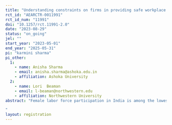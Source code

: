 ```yaml
---
title: "Understanding constraints on firms in providing safe workplace for women "
rct_id: "AEARCTR-0011991"
rct_id_num: "11991"
doi: "10.1257/rct.11991-2.0"
date: "2023-08-29"
status: "on_going"
jel: ""
start_year: "2023-05-01"
end_year: "2025-05-31"
pi: "karmini sharma"
pi_other:
  1:
    - name: Anisha Sharma
    - email: anisha.sharma@ashoka.edu.in
    - affiliation: Ashoka University
  2:
    - name: Lori  Beaman
    - email: l-beaman@northwestern.edu
    - affiliation: Northwestern University
abstract: "Female labor force participation in India is among the lowest in the world and has been falling over the past three decades. Safer workplaces may help encourage more women to apply for work (Jayachandran (2020)) especially in countries like India where female labor force participation is low and where stigma related to sexual harassment is high (Borker (2017), Sharma (2022)). Sexual harassment of Women at Workplace Act 2013 (SHWA) was implemented in India to promote the provision of safety amenities at work for women. The institutional mechanisms mandated by the law could improve the perceived and actual safety of working women and their consequent labor market outcomes. In this study, we aim to understand the challenges faced by Indian firms in creating a safe workplace for women. We randomly provide two information interventions to HR managers at corporate firms on i) legal compliance guidelines of SHWA 2013 and ii) job-seeker preferences on amenities at the workplace. We then aim to analyze changes in hiring managers' beliefs on job-seeker preferences, prevalence of sexual harassment and willingness to invest in workplace safety.  One key outcome of this study will be firm's (represented by the hiring manager's) willingness to sign up and attend a workplace safety webinar organized by our partnering NGO. 
"
layout: registration
---
```


